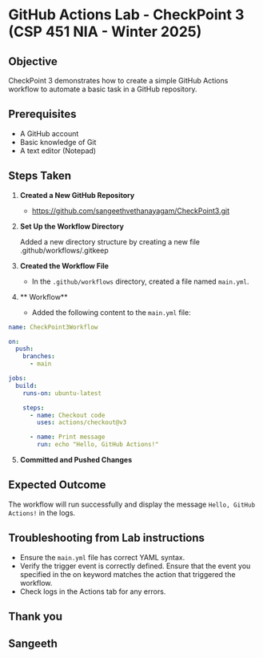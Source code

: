 # GitHub Actions Lab - CheckPoint 3 (CSP 451 NIA - Winter 2025) 

## Objective
CheckPoint 3 demonstrates how to create a simple GitHub Actions workflow to automate a basic task in a GitHub repository.

## Prerequisites
- A GitHub account
- Basic knowledge of Git
- A text editor (Notepad)

## Steps Taken 

1. **Created a New GitHub Repository**
   - https://github.com/sangeethvethanayagam/CheckPoint3.git

2. **Set Up the Workflow Directory**
  
	Added a new directory structure by creating a new file 
        .github/workflows/.gitkeep 

3. **Created the Workflow File**
   - In the `.github/workflows` directory, created a file named `main.yml`.

4. ** Workflow**
   - Added the following content to the `main.yml` file:
```yaml
name: CheckPoint3Workflow

on:
  push:
    branches:
      - main

jobs:
  build:
    runs-on: ubuntu-latest

    steps:
      - name: Checkout code
        uses: actions/checkout@v3

      - name: Print message
        run: echo "Hello, GitHub Actions!"
 ```

5. **Committed and Pushed Changes**
  


## Expected Outcome
The workflow will run successfully and display the message `Hello, GitHub Actions!` in the logs.

## Troubleshooting from Lab instructions 
- Ensure the `main.yml` file has correct YAML syntax.
- Verify the trigger event is correctly defined. Ensure that the event you specified in the on
  keyword matches the action that triggered the workflow.
- Check logs in the Actions tab for any errors.



## Thank you
## Sangeeth
